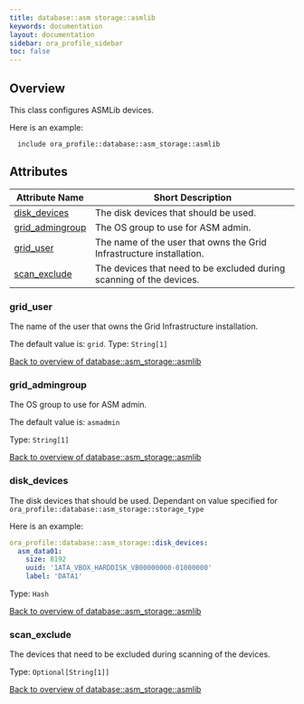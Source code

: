 ```yaml
---
title: database::asm storage::asmlib
keywords: documentation
layout: documentation
sidebar: ora_profile_sidebar
toc: false
---
```

## Overview

This class configures ASMLib devices.

Here is an example:

```puppet
  include ora_profile::database::asm_storage::asmlib
```




## Attributes



Attribute Name                                                    | Short Description                                                    |
----------------------------------------------------------------- | -------------------------------------------------------------------- |
[disk_devices](#database::asm_storage::asmlib_disk_devices)       | The disk devices that should be used.                                |
[grid_admingroup](#database::asm_storage::asmlib_grid_admingroup) | The OS group to use for ASM admin.                                   |
[grid_user](#database::asm_storage::asmlib_grid_user)             | The name of the user that owns the Grid Infrastructure installation. |
[scan_exclude](#database::asm_storage::asmlib_scan_exclude)       | The devices that need to be excluded during scanning of the devices. |




### grid_user<a name='database::asm_storage::asmlib_grid_user'>

The name of the user that owns the Grid Infrastructure installation.

The default value is: `grid`.
Type: `String[1]`


[Back to overview of database::asm_storage::asmlib](#attributes)

### grid_admingroup<a name='database::asm_storage::asmlib_grid_admingroup'>

The OS group to use for ASM admin.

The default value is: `asmadmin`

Type: `String[1]`


[Back to overview of database::asm_storage::asmlib](#attributes)

### disk_devices<a name='database::asm_storage::asmlib_disk_devices'>

The disk devices that should be used.
Dependant on value specified for `ora_profile::database::asm_storage::storage_type`

Here is an example:

```yaml
ora_profile::database::asm_storage::disk_devices:
  asm_data01:
    size: 8192
    uuid: '1ATA_VBOX_HARDDISK_VB00000000-01000000'
    label: 'DATA1'
```

Type: `Hash`


[Back to overview of database::asm_storage::asmlib](#attributes)

### scan_exclude<a name='database::asm_storage::asmlib_scan_exclude'>

The devices that need to be excluded during scanning of the devices.

Type: `Optional[String[1]]`


[Back to overview of database::asm_storage::asmlib](#attributes)
